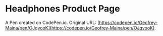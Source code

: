 # Headphones Product Page

A Pen created on CodePen.io. Original URL: [https://codepen.io/Geofrey-Maina/pen/OJqvooK](https://codepen.io/Geofrey-Maina/pen/OJqvooK).

